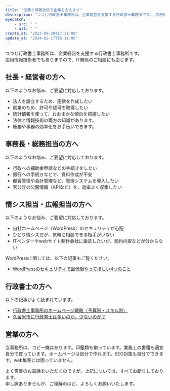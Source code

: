```yaml
---
title: "法務と情報技術で企業を支えます"
description: "つつじ行政書士事務所は、企業経営を支援する行政書士事務所です。 応用情報技術者でもありますので、IT関係のご相談にも応じます。"
eyecatch: 
    - src: " "
    - alt: " "
create_at: "2023-09-29T17:31:00"
update_at: "2024-02-17T16:11:06"
---
```


つつじ行政書士事務所は、企業経営を支援する行政書士事務所です。  
応用情報技術者でもありますので、IT関係のご相談にも応じます。

## 社長・経営者の方へ

以下のようなお悩み、ご要望に対応しております。

- 法人を設立するため、定款を作成したい
- 創業のため、許可や認可を取得したい
- 統計情報を使って、おおまかな傾向を把握したい
- 法律と情報技術の両方の知識があります。
- 総務や事務の効率化をお手伝いできます。

## 事務長・総務担当の方へ

以下のようなお悩み、ご要望に対応しております。

- 行政への補助金申請などの手続きをしたい
- 銀行への手続きなどで、資料作成が不安
- 顧客管理や会計管理など、管理システムを導入したい
- 官公庁の公開情報（APIなど）を、効率よく収集したい

## 情シス担当・広報担当の方へ

以下のようなお悩み、ご要望に対応しております。

- 自社ホームページ（WordPress）のセキュリティが心配
- ひとり情シスだが、気軽に相談できる相手がいない
- ITベンダーやwebサイト制作会社に委託したいが、契約内容などが分からない

WordPressに関しては、以下の記事もご覧ください。

- [WordPressのセキュリティで最低限やってほしい4つのこと](https://g222.tech/archives/150.html)

## 行政書士の方へ

以下の記事がよく読まれています。

- [行政書士事務所のホームページ戦略（予算別・スキル別）](https://g222.tech/archives/283.html)
- [久留米市に行政書士は多いのか、少ないのか？](https://g222.tech/archives/74.html)

## 営業の方へ

当事務所は、コピー機はあります。印鑑類も揃っています。業務上の書籍も適宜自分で買っています。ホームページは自分で作れます。SEO対策も自分でできます。web集客には困っていません。

よく営業のお電話をいただくのですが、上記については、すべてお断りしております。  
申し訳ありませんが、ご理解のほど、よろしくお願いいたします。

